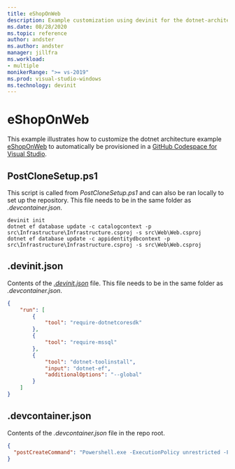 ```yaml
---
title: eShopOnWeb
description: Example customization using devinit for the dotnet-architecture/eShopOnWeb repo.
ms.date: 08/28/2020
ms.topic: reference
author: andster
ms.author: andster
manager: jillfra
ms.workload:
- multiple
monikerRange: ">= vs-2019"
ms.prod: visual-studio-windows
ms.technology: devinit
---
```

# eShopOnWeb

This example illustrates how to customize the dotnet architecture example [eShopOnWeb](https://github.com/dotnet-architecture/eShopOnWeb) to automatically be provisioned in a [GitHub Codespace for Visual Studio](https://docs.microsoft.com/visualstudio/codespaces/quickstarts/vs).

## PostCloneSetup.ps1

This script is called from _PostCloneSetup.ps1_ and can also be ran locally to set up the repository. This file needs to be in the same folder as _.devcontainer.json_.

```batch
devinit init
dotnet ef database update -c catalogcontext -p src\Infrastructure\Infrastructure.csproj -s src\Web\Web.csproj
dotnet ef database update -c appidentitydbcontext -p src\Infrastructure\Infrastructure.csproj -s src\Web\Web.csproj
```

## .devinit.json

Contents of the [_.devinit.json_](devinit-json.md) file. This file needs to be in the same folder as _.devcontainer.json_.

```json
{
    "run": [
        {
            "tool": "require-dotnetcoresdk"
        },
        {
            "tool": "require-mssql"
        },
        {
            "tool": "dotnet-toolinstall",
            "input": "dotnet-ef",
            "additionalOptions": "--global"
        }
    ]
}
```

## .devcontainer.json

Contents of the _.devcontainer.json_ file in the repo root.

```json
{
  "postCreateCommand": "Powershell.exe -ExecutionPolicy unrestricted -File PostCloneSetup.ps1"
}
```
